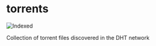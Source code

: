 torrents 
========
![Indexed](https://img.shields.io/badge/indexed-217956-blue)

Collection of torrent files discovered in the DHT network
